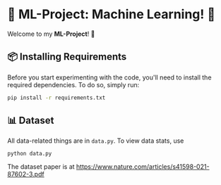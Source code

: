 
# 🧠 ML-Project: Machine Learning! 🤖

Welcome to my **ML-Project**! 🚀

## 📦 Installing Requirements

Before you start experimenting with the code, you'll need to install the required dependencies. To do so, simply run:

```bash
pip install -r requirements.txt
```

## 📊 Dataset

All data-related things are in `data.py`. To view data stats, use

```[bash]
python data.py
```

The dataset paper is at https://www.nature.com/articles/s41598-021-87602-3.pdf
